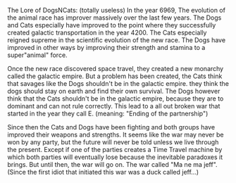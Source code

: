 The Lore of DogsNCats: (totally useless) 
In the year 6969, The evolution of the animal race has improver massively over the last few years. The Dogs and Cats especially have improved to the point where they successfully created galactic transportation in the year 4200. The Cats especially reigned supreme in the scientific evolution of the new race. The Dogs have improved in other ways by improving their strength and stamina to a super"animal" force.

Once the new race discovered space travel, they created a new monarchy called the galactic empire. But a problem has been created, the Cats think that savages like the Dogs shouldn't be in the galactic empire. they think the dogs should stay on earth and find their own survival. The Dogs however think that the Cats shouldn't be in the galactic empire, because they are to dominant and can not rule correctly. This lead to a all out broken war that started in the year they call E. (meaning: "Ending of the partnership")

Since then the Cats and Dogs have been fighting and both groups have improved their weapons and strengths. It seems like the war may never be won by any party, but the future will never be told unless we live through the present. Except if one of the parties creates a Time Travel machine by which both parties will eventually lose because the inevitable paradoxes it brings. But until then, the war will go on. The war called "Ma ne ma jeff". (Since the first idiot that initiated this war was a duck called jeff...)

